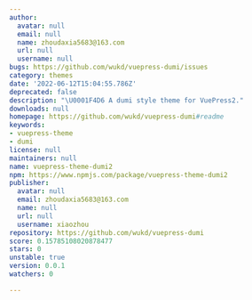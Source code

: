 ```yaml
---
author:
  avatar: null
  email: null
  name: zhoudaxia5683@163.com
  url: null
  username: null
bugs: https://github.com/wukd/vuepress-dumi/issues
category: themes
date: '2022-06-12T15:04:55.786Z'
deprecated: false
description: "\U0001F4D6 A dumi style theme for VuePress2."
downloads: null
homepage: https://github.com/wukd/vuepress-dumi#readme
keywords:
- vuepress-theme
- dumi
license: null
maintainers: null
name: vuepress-theme-dumi2
npm: https://www.npmjs.com/package/vuepress-theme-dumi2
publisher:
  avatar: null
  email: zhoudaxia5683@163.com
  name: null
  url: null
  username: xiaozhou
repository: https://github.com/wukd/vuepress-dumi
score: 0.15785108020878477
stars: 0
unstable: true
version: 0.0.1
watchers: 0

---
```


